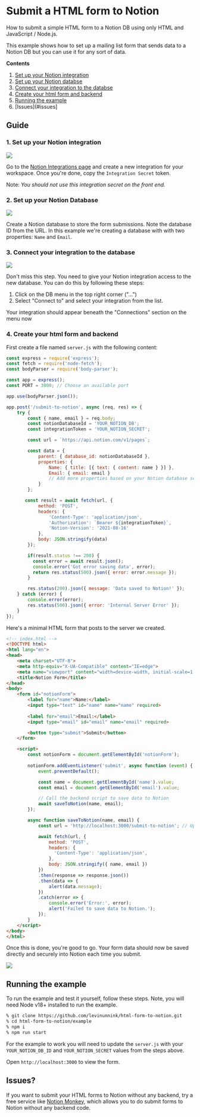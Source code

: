 # Submit a HTML form to Notion

How to submit a simple HTML form to a Notion DB using only HTML and JavaScript / Node.js.

This example shows how to set up a mailing list form that sends data to a Notion DB but you can use it for any sort of data.

**Contents**
1. [Set up your Notion integration](#1-set-up-your-notion-integration)
2. [Set up your Notion databse](#2-set-up-your-notion-database)
3. [Connect your integration to the databse](#3-connect-your-integration-to-the-database)
4. [Create your html form and backend](#4-create-your-html-form-and-backend)
5. [Running the example](#running-the-example)
6. [Issues](#issues]

## Guide

### 1. Set up your Notion integration

<img src="https://smmallcdn.net/levi/1709650003838/create-integration.gif" />


Go to the [Notion Integrations page](https://www.notion.so/my-integrations) and create a new integration for your workspace. Once you're done, copy the `Integration Secret` token.

Note: _You should not use this integration secret on the front end._ 

### 2. Set up your Notion Database

<img src="https://smmallcdn.net/levi/1709650420230/CleanShot%202024-03-05%20at%2009.51.49.gif" />

Create a Notion database to store the form submissions. Note the database ID from the URL. In this example we're creating a database with with two properties: `Name` and `Email`.

### 3. Connect your integration to the database

<img src="https://smmallcdn.net/levi/1709652250712/CleanShot%202024-03-05%20at%2010.23.02.gif" />

Don&apos;t miss this step. You need to give your Notion integration access to the new database. You can do this by following these steps:

1. Click on the DB menu in the top right corner ("...")
2. Select "Connect to" and select your integration from the list.

Your integration should appear beneath the "Connections" section on the menu now

### 4. Create your html form and backend

First create a file named `server.js` with the following content:

```javascript
const express = require('express');
const fetch = require('node-fetch');
const bodyParser = require('body-parser');

const app = express();
const PORT = 3000; // Choose an available port

app.use(bodyParser.json());

app.post('/submit-to-notion', async (req, res) => {
    try {
        const { name, email } = req.body;
        const notionDatabaseId = 'YOUR_NOTION_DB';
        const integrationToken = 'YOUR_NOTION_SECRET';

        const url = `https://api.notion.com/v1/pages`;

        const data = {
            parent: { database_id: notionDatabaseId },
            properties: {
                Name: { title: [{ text: { content: name } }] },
                Email: { email: email }
                // Add more properties based on your Notion database schema
            }
        };

       const result = await fetch(url, {
            method: 'POST',
            headers: {
                'Content-Type': 'application/json',
                'Authorization': `Bearer ${integrationToken}`,
                'Notion-Version': '2021-08-16'
            },
            body: JSON.stringify(data)
        });

        if(result.status !== 200) {
          const error = await result.json();
          console.error('Got error saving data', error);
          return res.status(500).json({ error: error.message });
        }

        res.status(200).json({ message: 'Data saved to Notion!' });
    } catch (error) {
        console.error(error);
        res.status(500).json({ error: 'Internal Server Error' });
    }
});
```

Here's a minimal HTML form that posts to the server we created.

```html
<!-- index.html -->
<!DOCTYPE html>
<html lang="en">
<head>
    <meta charset="UTF-8">
    <meta http-equiv="X-UA-Compatible" content="IE=edge">
    <meta name="viewport" content="width=device-width, initial-scale=1.0">
    <title>Notion Form</title>
</head>
<body>
    <form id="notionForm">
        <label for="name">Name:</label>
        <input type="text" id="name" name="name" required>
        
        <label for="email">Email:</label>
        <input type="email" id="email" name="email" required>

        <button type="submit">Submit</button>
    </form>

    <script>
        const notionForm = document.getElementById('notionForm');
        
        notionForm.addEventListener('submit', async function (event) {
            event.preventDefault();

            const name = document.getElementById('name').value;
            const email = document.getElementById('email').value;

            // Call the backend script to save data to Notion
            await saveToNotion(name, email);
        });

        async function saveToNotion(name, email) {
            const url = 'http://localhost:3000/submit-to-notion'; // Update with your server URL

            await fetch(url, {
                method: 'POST',
                headers: {
                  'Content-Type': 'application/json',
                },
                body: JSON.stringify({ name, email })
            })
            .then(response => response.json())
            .then(data => {
                alert(data.message);
            })
            .catch(error => {
                console.error('Error:', error);
                alert('Failed to save data to Notion.');
            });
        }
    </script>
</body>
</html>
```

Once this is done, you're good to go. Your form data should now be saved directly and securely into Notion each time you submit.

<img src="https://smmallcdn.net/levi/1709652355236/CleanShot%202024-03-05%20at%2010.25.33.gif" />

## Running the example

To run the example and test it yourself, follow these steps. Note, you will need Node v18+ installed to run the example.

```bash
% git clone https://github.com/levinunnink/html-form-to-notion.git
% cd html-form-to-notion/example
% npm i
% npm run start
```

For the example to work you will need to update the `server.js` with your `YOUR_NOTION_DB_ID` and `YOUR_NOTION_SECRET` values from the steps above.

Open `http://localhost:3000` to view the form.

## Issues? 

If you want to submit your HTML forms to Notion without any backend, try a free service like [Notion Monkey](https://notionmonkey.io), which allows you to do submit forms to Notion without any backend code.

